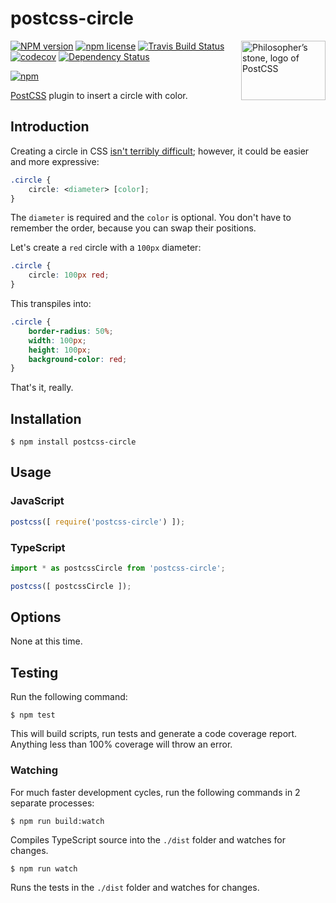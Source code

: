 # postcss-circle

<img align="right" width="135" height="95"
	title="Philosopher’s stone, logo of PostCSS"
	src="http://postcss.github.io/postcss/logo-leftp.png">

[![NPM version](http://img.shields.io/npm/v/postcss-circle.svg?style=flat)](https://www.npmjs.org/package/postcss-circle)
[![npm license](http://img.shields.io/npm/l/postcss-circle.svg?style=flat-square)](https://www.npmjs.org/package/postcss-circle)
[![Travis Build Status](https://img.shields.io/travis/jedmao/postcss-circle.svg)](https://travis-ci.org/jedmao/postcss-circle)
[![codecov](https://codecov.io/gh/jedmao/postcss-circle/branch/master/graph/badge.svg)](https://codecov.io/gh/jedmao/postcss-circle)
[![Dependency Status](https://gemnasium.com/badges/github.com/jedmao/postcss-circle.svg)](https://gemnasium.com/github.com/jedmao/postcss-circle)

[![npm](https://nodei.co/npm/postcss-circle.svg?downloads=true)](https://nodei.co/npm/postcss-circle/)

[PostCSS](https://github.com/postcss/postcss) plugin to insert a circle with color.

## Introduction

Creating a circle in CSS [isn't terribly difficult](http://davidwalsh.name/css-circles); however, it could be easier and more expressive:

```css
.circle {
	circle: <diameter> [color];
}
```

The `diameter` is required and the `color` is optional. You don't have to remember the order, because you can swap their positions.

Let's create a `red` circle with a `100px` diameter:

```css
.circle {
	circle: 100px red;
}
```

This transpiles into:

```css
.circle {
	border-radius: 50%;
	width: 100px;
	height: 100px;
	background-color: red;
}
```

That's it, really.

## Installation

```
$ npm install postcss-circle
```

## Usage

### JavaScript

```js
postcss([ require('postcss-circle') ]);
```

### TypeScript

```ts
import * as postcssCircle from 'postcss-circle';

postcss([ postcssCircle ]);
```

## Options

None at this time.

## Testing

Run the following command:

```
$ npm test
```

This will build scripts, run tests and generate a code coverage report. Anything less than 100% coverage will throw an error.

### Watching

For much faster development cycles, run the following commands in 2 separate processes:

```
$ npm run build:watch
```

Compiles TypeScript source into the `./dist` folder and watches for changes.

```
$ npm run watch
```

Runs the tests in the `./dist` folder and watches for changes.
